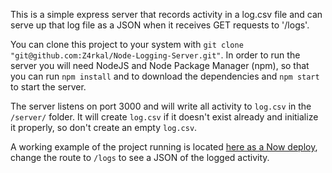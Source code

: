 This is a simple express server that records activity in a log.csv file and can serve up that log file as a JSON 
when it receives GET requests to '/logs'.

You can clone this project to your system with `git clone "git@github.com:Z4rkal/Node-Logging-Server.git"`.
In order to run the server you will need NodeJS and Node Package Manager (npm), so that you can run 
`npm install` and to download the dependencies and `npm start` to start the server.

The server listens on port 3000 and will write all activity to `log.csv` in the `/server/` folder. It will create `log.csv` if it doesn't exist already and initialize it properly, so don't create an empty `log.csv`.

A working example of the project running is located [here as a Now deploy](https://node101-log-all-the-things.zarkal.now.sh/), change the route to `/logs` to see a JSON of the logged activity.